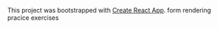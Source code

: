 This project was bootstrapped with [Create React App](https://github.com/facebook/create-react-app).
form rendering pracice exercises 

